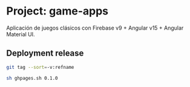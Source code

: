 # Project: game-apps

Aplicación de juegos clásicos con Firebase v9 + Angular v15 + Angular Material UI.

## Deployment release

```bash
git tag --sort=-v:refname 
```

```bash
sh ghpages.sh 0.1.0
```
